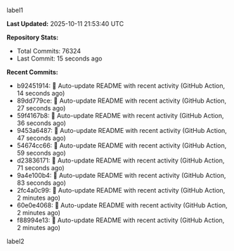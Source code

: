 
label1 
<!-- ACTIVITY_START -->
**Last Updated:** 2025-10-11 21:53:40 UTC

**Repository Stats:**
- Total Commits: 76324
- Last Commit: 15 seconds ago

**Recent Commits:**
- b92451914: 🤖 Auto-update README with recent activity (GitHub Action, 14 seconds ago)
- 89dd779ce: 🤖 Auto-update README with recent activity (GitHub Action, 27 seconds ago)
- 59f4167b8: 🤖 Auto-update README with recent activity (GitHub Action, 36 seconds ago)
- 9453a6487: 🤖 Auto-update README with recent activity (GitHub Action, 47 seconds ago)
- 54674cc66: 🤖 Auto-update README with recent activity (GitHub Action, 59 seconds ago)
- d23836171: 🤖 Auto-update README with recent activity (GitHub Action, 71 seconds ago)
- 9a4e100b4: 🤖 Auto-update README with recent activity (GitHub Action, 83 seconds ago)
- 2fc4a0c99: 🤖 Auto-update README with recent activity (GitHub Action, 2 minutes ago)
- 60e0e4068: 🤖 Auto-update README with recent activity (GitHub Action, 2 minutes ago)
- f88994e13: 🤖 Auto-update README with recent activity (GitHub Action, 2 minutes ago)
<!-- ACTIVITY_END -->

label2
